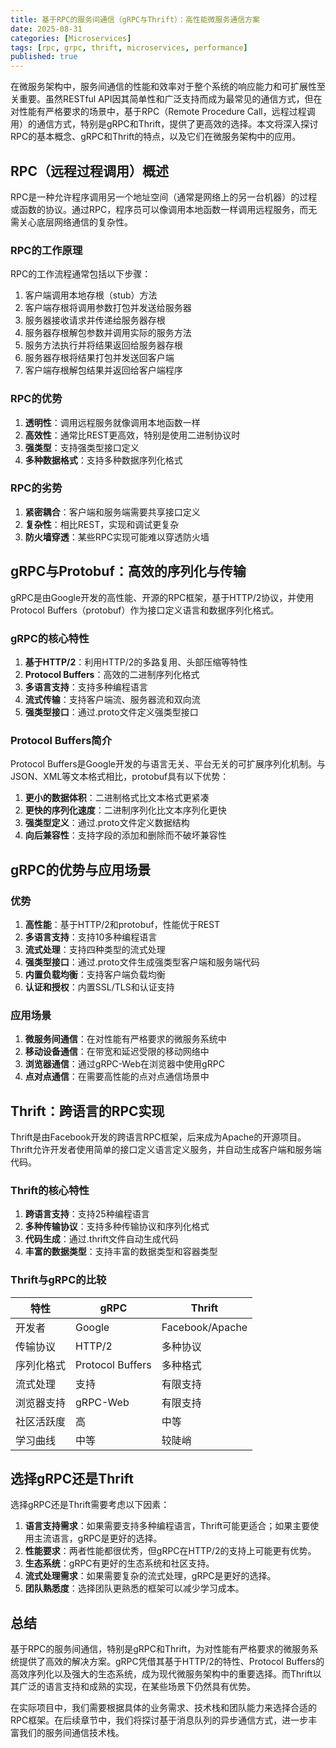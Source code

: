 ```yaml
---
title: 基于RPC的服务间通信（gRPC与Thrift）：高性能微服务通信方案
date: 2025-08-31
categories: [Microservices]
tags: [rpc, grpc, thrift, microservices, performance]
published: true
---
```


在微服务架构中，服务间通信的性能和效率对于整个系统的响应能力和可扩展性至关重要。虽然RESTful API因其简单性和广泛支持而成为最常见的通信方式，但在对性能有严格要求的场景中，基于RPC（Remote Procedure Call，远程过程调用）的通信方式，特别是gRPC和Thrift，提供了更高效的选择。本文将深入探讨RPC的基本概念、gRPC和Thrift的特点，以及它们在微服务架构中的应用。

## RPC（远程过程调用）概述

RPC是一种允许程序调用另一个地址空间（通常是网络上的另一台机器）的过程或函数的协议。通过RPC，程序员可以像调用本地函数一样调用远程服务，而无需关心底层网络通信的复杂性。

### RPC的工作原理

RPC的工作流程通常包括以下步骤：
1. 客户端调用本地存根（stub）方法
2. 客户端存根将调用参数打包并发送给服务器
3. 服务器接收请求并传递给服务器存根
4. 服务器存根解包参数并调用实际的服务方法
5. 服务方法执行并将结果返回给服务器存根
6. 服务器存根将结果打包并发送回客户端
7. 客户端存根解包结果并返回给客户端程序

### RPC的优势

1. **透明性**：调用远程服务就像调用本地函数一样
2. **高效性**：通常比REST更高效，特别是使用二进制协议时
3. **强类型**：支持强类型接口定义
4. **多种数据格式**：支持多种数据序列化格式

### RPC的劣势

1. **紧密耦合**：客户端和服务端需要共享接口定义
2. **复杂性**：相比REST，实现和调试更复杂
3. **防火墙穿透**：某些RPC实现可能难以穿透防火墙

## gRPC与Protobuf：高效的序列化与传输

gRPC是由Google开发的高性能、开源的RPC框架，基于HTTP/2协议，并使用Protocol Buffers（protobuf）作为接口定义语言和数据序列化格式。

### gRPC的核心特性

1. **基于HTTP/2**：利用HTTP/2的多路复用、头部压缩等特性
2. **Protocol Buffers**：高效的二进制序列化格式
3. **多语言支持**：支持多种编程语言
4. **流式传输**：支持客户端流、服务器流和双向流
5. **强类型接口**：通过.proto文件定义强类型接口

### Protocol Buffers简介

Protocol Buffers是Google开发的与语言无关、平台无关的可扩展序列化机制。与JSON、XML等文本格式相比，protobuf具有以下优势：

1. **更小的数据体积**：二进制格式比文本格式更紧凑
2. **更快的序列化速度**：二进制序列化比文本序列化更快
3. **强类型定义**：通过.proto文件定义数据结构
4. **向后兼容性**：支持字段的添加和删除而不破坏兼容性

## gRPC的优势与应用场景

### 优势

1. **高性能**：基于HTTP/2和protobuf，性能优于REST
2. **多语言支持**：支持10多种编程语言
3. **流式处理**：支持四种类型的流式处理
4. **强类型接口**：通过.proto文件生成强类型客户端和服务端代码
5. **内置负载均衡**：支持客户端负载均衡
6. **认证和授权**：内置SSL/TLS和认证支持

### 应用场景

1. **微服务间通信**：在对性能有严格要求的微服务系统中
2. **移动设备通信**：在带宽和延迟受限的移动网络中
3. **浏览器通信**：通过gRPC-Web在浏览器中使用gRPC
4. **点对点通信**：在需要高性能的点对点通信场景中

## Thrift：跨语言的RPC实现

Thrift是由Facebook开发的跨语言RPC框架，后来成为Apache的开源项目。Thrift允许开发者使用简单的接口定义语言定义服务，并自动生成客户端和服务端代码。

### Thrift的核心特性

1. **跨语言支持**：支持25种编程语言
2. **多种传输协议**：支持多种传输协议和序列化格式
3. **代码生成**：通过.thrift文件自动生成代码
4. **丰富的数据类型**：支持丰富的数据类型和容器类型

### Thrift与gRPC的比较

| 特性 | gRPC | Thrift |
|------|------|--------|
| 开发者 | Google | Facebook/Apache |
| 传输协议 | HTTP/2 | 多种协议 |
| 序列化格式 | Protocol Buffers | 多种格式 |
| 流式处理 | 支持 | 有限支持 |
| 浏览器支持 | gRPC-Web | 有限支持 |
| 社区活跃度 | 高 | 中等 |
| 学习曲线 | 中等 | 较陡峭 |

## 选择gRPC还是Thrift

选择gRPC还是Thrift需要考虑以下因素：

1. **语言支持需求**：如果需要支持多种编程语言，Thrift可能更适合；如果主要使用主流语言，gRPC是更好的选择。
2. **性能要求**：两者性能都很优秀，但gRPC在HTTP/2的支持上可能更有优势。
3. **生态系统**：gRPC有更好的生态系统和社区支持。
4. **流式处理需求**：如果需要复杂的流式处理，gRPC是更好的选择。
5. **团队熟悉度**：选择团队更熟悉的框架可以减少学习成本。

## 总结

基于RPC的服务间通信，特别是gRPC和Thrift，为对性能有严格要求的微服务系统提供了高效的解决方案。gRPC凭借其基于HTTP/2的特性、Protocol Buffers的高效序列化以及强大的生态系统，成为现代微服务架构中的重要选择。而Thrift以其广泛的语言支持和成熟的实现，在某些场景下仍然具有优势。

在实际项目中，我们需要根据具体的业务需求、技术栈和团队能力来选择合适的RPC框架。在后续章节中，我们将探讨基于消息队列的异步通信方式，进一步丰富我们的服务间通信技术栈。